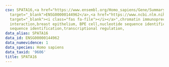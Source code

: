 ```yaml
---
csv: SPATA16,<a href="https://www.ensembl.org/Homo_sapiens/Gene/Summary?db=core;g=ENSG00000144962"
  target="_blank">ENSG00000144962</a>,<a href="https://www.ncbi.nlm.nih.gov/pubmed/22863008"
  target="_blank"><i class="fas fa-file"></i></a>",chromatin immunoprecipitation assay,direct
  interaction,breast epithelium, BPE cell,nucleotide sequence identification,nucleotide
  sequence identification,transcriptional regulation,
data_alias: SPATA16
data_id: ENSG00000144962
data_numevidence: 1
data_species: Homo sapiens
data_taxid: '9606'
title: SPATA16
---
```

